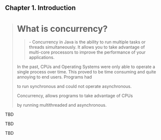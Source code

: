 ## Chapter 1. Introduction


<blockquote>
<h1>What is concurrency?</h1>
<blockquote>
- Concurrency in Java is the ability to run multiple tasks or threads simultaneously. It allows you to take advantage
of multi-core processors to improve the performance of your applications.
</blockquote>

<p>In the past, CPUs and Operating Systems were only able
to operate a single process over time. This proved to be
time consuming and quite annoying to end users. Programs had</p>
to run synchronous and could not operate asynchronous.


<p>Concurrency, allows programs to take advantage of CPUs</p>
by running multithreaded and asynchronous.


</blockquote>




TBD




TBD


TBD

